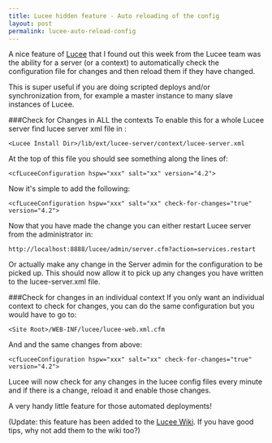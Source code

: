 ```yaml
---
title: Lucee hidden feature - Auto reloading of the config
layout: post
permalink: lucee-auto-reload-config
---
```

A nice feature of [Lucee](http://luc.ee) that I found out this week from the Lucee team was the ability for a server (or a context) to automatically check the configuration file for changes and then reload them if they have changed. 

This is super useful if you are doing scripted deploys and/or synchronization from, for example a master instance to many slave instances of Lucee. 

###Check for Changes in ALL the contexts
To enable this for a whole Lucee server find lucee server xml file in :

	<Lucee Install Dir>/lib/ext/lucee-server/context/lucee-server.xml
	
At the top of this file you should see something along the lines of:

	<cfLuceeConfiguration hspw="xxx" salt="xx" version="4.2">
	
Now it's simple to add the following:

	<cfLuceeConfiguration hspw="xxx" salt="xx" check-for-changes="true" version="4.2">
	

Now that you have made the change you can either restart Lucee server from the administrator in:

	http://localhost:8888/lucee/admin/server.cfm?action=services.restart

Or actually make any change in the Server admin for the configuration to be picked up. This should now allow it to pick up any changes you have written to the lucee-server.xml file. 

###Check for changes in an individual context
If you only want an individual context to check for changes, you can do the same configuration but you would have to go to:

	<Site Root>/WEB-INF/lucee/lucee-web.xml.cfm
    
And and the same changes from above:

	<cfLuceeConfiguration hspw="xxx" salt="xx" check-for-changes="true" version="4.2">
    
Lucee will now check for any changes in the lucee config files every minute and if there is a change, reload it and enable those changes. 

A very handy little feature for those automated deployments! 


(Update: this feature has been added to the [Lucee Wiki](https://bitbucket.org/lucee/lucee/wiki/tips_and_tricks_Check_for_changes). If you have good tips, why not add them to the wiki too?)